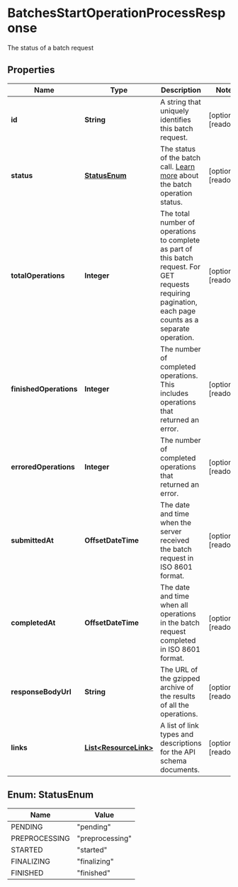 

# BatchesStartOperationProcessResponse

The status of a batch request

## Properties

| Name | Type | Description | Notes |
|------------ | ------------- | ------------- | -------------|
|**id** | **String** | A string that uniquely identifies this batch request. |  [optional] [readonly] |
|**status** | [**StatusEnum**](#StatusEnum) | The status of the batch call. [Learn more](https://mailchimp.com/developer/marketing/guides/run-async-requests-batch-endpoint/#check-the-status-of-a-batch-operation) about the batch operation status. |  [optional] [readonly] |
|**totalOperations** | **Integer** | The total number of operations to complete as part of this batch request. For GET requests requiring pagination, each page counts as a separate operation. |  [optional] [readonly] |
|**finishedOperations** | **Integer** | The number of completed operations. This includes operations that returned an error. |  [optional] [readonly] |
|**erroredOperations** | **Integer** | The number of completed operations that returned an error. |  [optional] [readonly] |
|**submittedAt** | **OffsetDateTime** | The date and time when the server received the batch request in ISO 8601 format. |  [optional] [readonly] |
|**completedAt** | **OffsetDateTime** | The date and time when all operations in the batch request completed in ISO 8601 format. |  [optional] [readonly] |
|**responseBodyUrl** | **String** | The URL of the gzipped archive of the results of all the operations. |  [optional] [readonly] |
|**links** | [**List&lt;ResourceLink&gt;**](ResourceLink.md) | A list of link types and descriptions for the API schema documents. |  [optional] [readonly] |



## Enum: StatusEnum

| Name | Value |
|---- | -----|
| PENDING | &quot;pending&quot; |
| PREPROCESSING | &quot;preprocessing&quot; |
| STARTED | &quot;started&quot; |
| FINALIZING | &quot;finalizing&quot; |
| FINISHED | &quot;finished&quot; |



